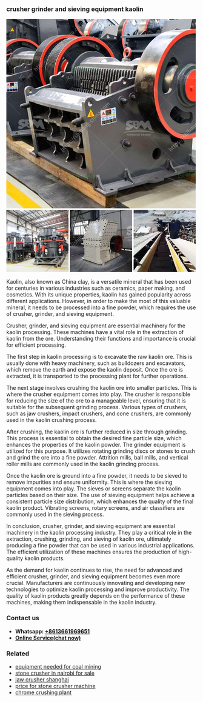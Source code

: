 <h3>crusher grinder and sieving equipment kaolin</h3><img src='1708589398.jpg' alt=''><p>Kaolin, also known as China clay, is a versatile mineral that has been used for centuries in various industries such as ceramics, paper making, and cosmetics. With its unique properties, kaolin has gained popularity across different applications. However, in order to make the most of this valuable mineral, it needs to be processed into a fine powder, which requires the use of crusher, grinder, and sieving equipment.</p><p>Crusher, grinder, and sieving equipment are essential machinery for the kaolin processing. These machines have a vital role in the extraction of kaolin from the ore. Understanding their functions and importance is crucial for efficient processing.</p><p>The first step in kaolin processing is to excavate the raw kaolin ore. This is usually done with heavy machinery, such as bulldozers and excavators, which remove the earth and expose the kaolin deposit. Once the ore is extracted, it is transported to the processing plant for further operations.</p><p>The next stage involves crushing the kaolin ore into smaller particles. This is where the crusher equipment comes into play. The crusher is responsible for reducing the size of the ore to a manageable level, ensuring that it is suitable for the subsequent grinding process. Various types of crushers, such as jaw crushers, impact crushers, and cone crushers, are commonly used in the kaolin crushing process.</p><p>After crushing, the kaolin ore is further reduced in size through grinding. This process is essential to obtain the desired fine particle size, which enhances the properties of the kaolin powder. The grinder equipment is utilized for this purpose. It utilizes rotating grinding discs or stones to crush and grind the ore into a fine powder. Attrition mills, ball mills, and vertical roller mills are commonly used in the kaolin grinding process.</p><p>Once the kaolin ore is ground into a fine powder, it needs to be sieved to remove impurities and ensure uniformity. This is where the sieving equipment comes into play. The sieves or screens separate the kaolin particles based on their size. The use of sieving equipment helps achieve a consistent particle size distribution, which enhances the quality of the final kaolin product. Vibrating screens, rotary screens, and air classifiers are commonly used in the sieving process.</p><p>In conclusion, crusher, grinder, and sieving equipment are essential machinery in the kaolin processing industry. They play a critical role in the extraction, crushing, grinding, and sieving of kaolin ore, ultimately producing a fine powder that can be used in various industrial applications. The efficient utilization of these machines ensures the production of high-quality kaolin products.</p><p>As the demand for kaolin continues to rise, the need for advanced and efficient crusher, grinder, and sieving equipment becomes even more crucial. Manufacturers are continuously innovating and developing new technologies to optimize kaolin processing and improve productivity. The quality of kaolin products greatly depends on the performance of these machines, making them indispensable in the kaolin industry.</p><h3>Contact us</h3><ul><li><strong>Whatsapp:&nbsp;<a href="https://wa.me/8613661969651">+8613661969651</a></strong></li><li><a href="https://swt.shibang-china.com/?git&amp;zhl&amp;crusher grinder and sieving equipment kaolin"><strong>Online Service(chat now)</strong></a></li></ul><h3>Related</h3><ul><li><a href='equipment needed for coal mining.md'>equipment needed for coal mining</a></li><li><a href='stone crusher in nairobi for sale.md'>stone crusher in nairobi for sale</a></li><li><a href='jaw crusher shanghai.md'>jaw crusher shanghai</a></li><li><a href='price for stone crusher machine.md'>price for stone crusher machine</a></li><li><a href='chrome crushing plant.md'>chrome crushing plant</a></li></ul>